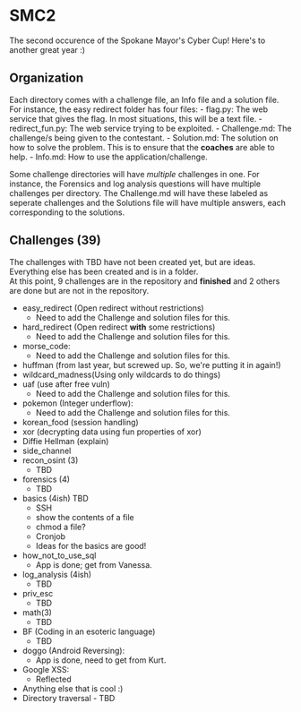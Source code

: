 # SMC2
The second occurence of the Spokane Mayor's Cyber Cup! Here's to another great year :)

## Organization
Each directory comes with a challenge file, an Info file and a solution file.   
For instance, the easy redirect folder has four files: 
    - flag.py: The web service that gives the flag. In most situations, this will be a text file. 
    - redirect_fun.py: The web service trying to be exploited. 
    - Challenge.md: The challenge/s being given to the contestant.
    - Solution.md: The solution on how to solve the problem. This is to ensure that the **coaches** are able to help. 
	- Info.md: How to use the application/challenge. 
<br/>

Some challenge directories will have *multiple* challenges in one. For instance, the Forensics and log analysis questions will have multiple challenges per directory. The Challenge.md will have these labeled as seperate challenges and the Solutions file will have multiple answers, each corresponding to the solutions. 

## Challenges (39)
The challenges with TBD have not been created yet, but are ideas. Everything else has been created and is in a folder.   
At this point, 9 challenges are in the repository and **finished** and 2 others are done but are not in the repository.   

- easy_redirect (Open redirect without restrictions)
	- Need to add the Challenge and solution files for this. 
- hard_redirect (Open redirect **with** some restrictions)
	- Need to add the Challenge and solution files for this. 
- morse_code:
	- Need to add the Challenge and solution files for this. 
- huffman (from last year, but screwed up. So, we're putting it in again!)
- wildcard_madness(Using only wildcards to do things)
- uaf (use after free vuln)
	- Need to add the Challenge and solution files for this. 
- pokemon (Integer underflow):
	- Need to add the Challenge and solution files for this. 
- korean_food (session handling) 
- xor (decrypting data using fun properties of xor)
- Diffie Hellman (explain)
- side_channel
- recon_osint (3)
    - TBD 
- forensics (4)
    - TBD 
- basics (4ish) TBD
    - SSH 
    - show the contents of a file 
    - chmod a file? 
    - Cronjob  
	- Ideas for the basics are good! 
- how_not_to_use_sql 
    - App is done; get from Vanessa.  
- log_analysis (4ish)
    - TBD 
- priv_esc 
    - TBD 
- math(3)
    - TBD 
- BF (Coding in an esoteric language)
    - TBD 
- doggo (Android Reversing):
	- App is done, need to get from Kurt. 
- Google XSS:
    - Reflected 
- Anything else that is cool :)
- Directory traversal - TBD
